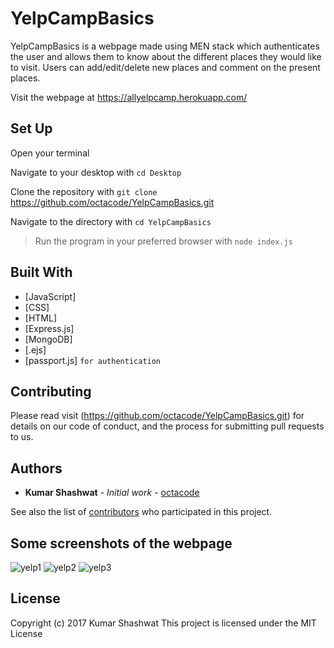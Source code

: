 # YelpCampBasics

YelpCampBasics is a webpage made using MEN stack which authenticates the user and allows them to know about the different places they would like to visit. Users can add/edit/delete new places and comment on the present places.

Visit the webpage at https://allyelpcamp.herokuapp.com/

## Set Up

Open your terminal

Navigate to your desktop with `cd Desktop`

Clone the repository with `git clone` https://github.com/octacode/YelpCampBasics.git

Navigate to the directory with `cd YelpCampBasics`

> Run the program in your preferred browser with `node index.js`

## Built With

* [JavaScript]
* [CSS]
* [HTML]
* [Express.js]
* [MongoDB]
* [.ejs]
* [passport.js] `for authentication`

## Contributing

Please read visit (https://github.com/octacode/YelpCampBasics.git) for details on our code of conduct, and the process for submitting pull requests to us.


## Authors

* **Kumar Shashwat** - *Initial work* - [octacode](https://github.com/octacode)

See also the list of [contributors](https://github.com/octacode/YelpCampBasics/graphs/contributors) who participated in this project.

## Some screenshots of the webpage

![yelp1](https://user-images.githubusercontent.com/32770314/31546801-89fa3056-b042-11e7-8c97-1220cc51c7d9.png)
![yelp2](https://user-images.githubusercontent.com/32770314/31546802-8a58986c-b042-11e7-8cb1-1ac4ee89800a.png)
![yelp3](https://user-images.githubusercontent.com/32770314/31546804-8a9f2174-b042-11e7-8640-67ee9c45e820.png)

## License

Copyright (c) 2017 Kumar Shashwat
This project is licensed under the MIT License

